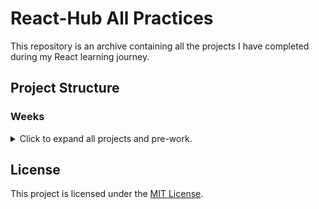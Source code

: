 # React-Hub All Practices

This repository is an archive containing all the projects I have completed during my React learning journey.

## Project Structure

### Weeks

<details>
<summary>Click to expand all projects and pre-work.</summary>

| #   | Project Name | Source Code |
| --- |--------------|-------------|
| 0   | Pre Work     | [Source](https://github.com/sinantech/PatikaFrontEndCourse/blob/main/PreworkPractice/index.html) |
| 1   | Week-1       | [Source](https://github.com/sinantech/PatikaFrontendCourse/tree/main/WeekOne) |
| 2   | Week-2       | [Source](https://github.com/sinantech/PatikaFrontendCourse/tree/main/WeekTwo) |




</details>



## License

This project is licensed under the [MIT License](https://choosealicense.com/licenses/mit/).